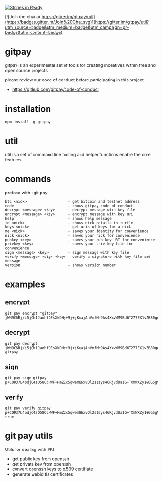 [![Stories in Ready](https://badge.waffle.io/gitpay/util.png?label=ready&title=Ready)](https://waffle.io/gitpay/util)

[![Join the chat at https://gitter.im/gitpay/util](https://badges.gitter.im/Join%20Chat.svg)](https://gitter.im/gitpay/util?utm_source=badge&utm_medium=badge&utm_campaign=pr-badge&utm_content=badge)

# gitpay

gitpay is an experimental set of tools for creating incentives within free and open source projects

please review our code of conduct before participating in this project

* https://github.com/gitpay/code-of-conduct

# installation

    npm install -g gitpay

# util

util is a set of command line tooling and helper functions enable the core features

# commands

preface with : git pay <command>

    btc <nick>                   - get bitcoin and testnet address
    code                         - shows gitpay code of conduct
    decrypt <message> <key>      - decrypt message with key file
    encrypt <message> <key>      - encrypt message with key uri
    help                         - shows help message
    id <nick>                    - shows nick details in turtle
    keys <nick>                  - get uris of keys for a nick
    me <nick>                    - saves your identity for convenience
    nick <nick>                  - saves your nick for convenience
    pubkey <key>                 - saves your pub key URI for convenience
    privkey <key>                - saves your priv key file for convenience
    sign <message> <key>         - sign message with key file
    verify <message> <sig> <key> - verify a signature with key file and message
    version                      - shows version number


# examples

## encrypt

    git pay encrypt "gitpay"
    jWN9C6Rj/i5jQh1JaohfOEsXkDHy+9j+jKuajAnVmfMh9As4XxvWM9Bd6T277EX1vZB80gq9otqintB8TG7GYTJ8NuGnMGJQlRWYLllIHaD6Jnv5UW1qf5HtvQ1wRQzeI2+MHccXB3xD3qc0FlGLbF22cGe79CHPFBRW2U7ij7ikGZK8iaAUr79o1PR6g0B6fuw44DGBJISqLwmiBbbYhSCHqfih/hkFv5gB1gSWA9rZ0+vmyMr5+fOPgM1AblljujaqAWXRdoNvzyVF0mwiq1NUAtsedxIg+TEBMQO+6gE7IXk90ZneaaCIgBOvzothBy36J9QJfGgoa3EMqqeG4g==

## decrypt

    git pay decrypt  jWN9C6Rj/i5jQh1JaohfOEsXkDHy+9j+jKuajAnVmfMh9As4XxvWM9Bd6T277EX1vZB80gq9otqintB8TG7GYTJ8NuGnMGJQlRWYLllIHaD6Jnv5UW1qf5HtvQ1wRQzeI2+MHccXB3xD3qc0FlGLbF22cGe79CHPFBRW2U7ij7ikGZK8iaAUr79o1PR6g0B6fuw44DGBJISqLwmiBbbYhSCHqfih/hkFv5gB1gSWA9rZ0+vmyMr5+fOPgM1AblljujaqAWXRdoNvzyVF0mwiq1NUAtsedxIg+TEBMQO+6gE7IXk90ZneaaCIgBOvzothBy36J9QJfGgoa3EMqqeG4g==
    gitpay

## sign

    git pay sign gitpay
    p+COR37L4odjO4zO58OcHWF+HmZZx5qwemB6xvOl2s1sys46RjvdUaIG+TXmWXZy1G6G5gVcARI12q1oDJ0iqOPX3GkEnV69iycvTNZClnDwoPyMG7RnT7wk7jTZluWmHKxb/2kBpGRIFo+AWGFeawe5QSCWSsXbZCd5TAGjgLbNhO7BAET7HxXF19X6QbyMWF6W97O6sKBaG72vFvRXBqb9gKIYuNPJz7GR0mWtI/KeGDdLi5QWqjFCnsj6FUgnAQuQQeP8M2+OlWbaVTAM72zP0jIqtOEMPy3+M9FTgj3hpDwUFiUBnmTzbP6YFNxasia5srDDPRLlP9oxoH0kZA==

## verify

    git pay verify gitpay p+COR37L4odjO4zO58OcHWF+HmZZx5qwemB6xvOl2s1sys46RjvdUaIG+TXmWXZy1G6G5gVcARI12q1oDJ0iqOPX3GkEnV69iycvTNZClnDwoPyMG7RnT7wk7jTZluWmHKxb/2kBpGRIFo+AWGFeawe5QSCWSsXbZCd5TAGjgLbNhO7BAET7HxXF19X6QbyMWF6W97O6sKBaG72vFvRXBqb9gKIYuNPJz7GR0mWtI/KeGDdLi5QWqjFCnsj6FUgnAQuQQeP8M2+OlWbaVTAM72zP0jIqtOEMPy3+M9FTgj3hpDwUFiUBnmTzbP6YFNxasia5srDDPRLlP9oxoH0kZA==
    true

# git pay utils

Utils for dealing with PKI

* get public key from openssh
* get private key from openssh
* convert openssh keys to x.509 certifiate
* generate webid tls certificates
